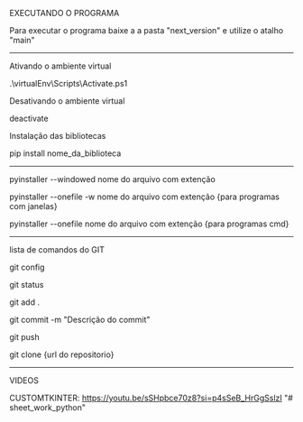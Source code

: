 EXECUTANDO O PROGRAMA

Para executar o programa baixe a a pasta "next_version"
e utilize o atalho "main"

-----------------------------------------

Ativando o ambiente virtual

.\virtualEnv\Scripts\Activate.ps1

Desativando o ambiente virtual

deactivate

Instalação das bibliotecas

pip install nome_da_biblioteca

-----------------------------------------

pyinstaller --windowed nome do arquivo com extenção

pyinstaller --onefile -w nome do arquivo com extenção {para programas com janelas}

pyinstaller --onefile nome do arquivo com extenção {para programas cmd}

-----------------------------------------

lista de comandos do GIT

git config

git status

git add .

git commit -m "Descrição do commit"

git push

git clone {url do repositorio}

-----------------------------------------


VIDEOS

CUSTOMTKINTER: 
 https://youtu.be/sSHpbce70z8?si=p4sSeB_HrGgSslzI
"# sheet_work_python" 
